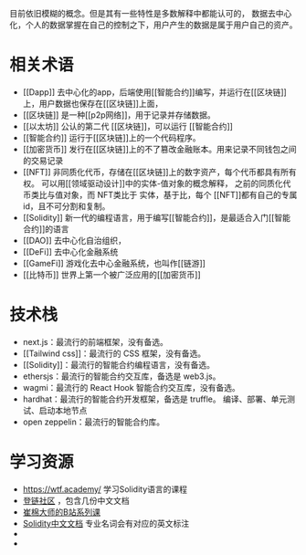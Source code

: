 目前依旧模糊的概念。但是其有一些特性是多数解释中都能认可的，
数据去中心化，个人的数据掌握在自己的控制之下，用户产生的数据是属于用户自己的资产。

# 相关术语

- [[Dapp]] 去中心化的app，后端使用[[智能合约]]编写，并运行在[[区块链]]上，用户数据也保存在[[区块链]]上面，
- [[区块链]] 是一种[[p2p网络]]，用于记录并存储数据。
- [[以太坊]] 公认的第二代 [[区块链]]，可以运行 [[智能合约]]
- [[智能合约]] 运行于[[区块链]]上的一个代码程序。
- [[加密货币]] 发行在[[区块链]]上的不了篡改金融账本。用来记录不同钱包之间的交易记录
- [[NFT]] 非同质化代币，存储在[[区块链]]上的数字资产，每个代币都具有所有权。 可以用[[领域驱动设计]]中的实体-值对象的概念解释， 之前的同质化代币类比与值对象，而 NFT类比于 实体，基于比，每个 [[NFT]]都有自己的专属 id，且不可分割和复制。
- [[Solidity]] 新一代的编程语言，用于编写[[智能合约]]，是最适合入门[[智能合约]]的语言
- [[DAO]] 去中心化自治组织，
- [[DeFi]] 去中心化金融系统
- [[GameFi]] 游戏化去中心金融系统，也叫作[[链游]]
- [[比特币]] 世界上第一个被广泛应用的[[加密货币]]


# 技术栈

-   next.js：最流行的前端框架，没有备选。
-   [[Tailwind css]]：最流行的 CSS 框架，没有备选。
-   [[Solidity]]：最流行的智能合约编程语言，没有备选。
-   ethersjs：最流行的智能合约交互库，备选是 web3.js。
-   wagmi：最流行的 React Hook 智能合约交互库，没有备选。
-   hardhat：最流行的智能合约开发框架，备选是 truffle。 编译、部署、单元测试、启动本地节点
-   open zeppelin：最流行的智能合约库。

# 学习资源
- https://wtf.academy/ 学习Solidity语言的课程
- [登链社区](https://learnblockchain.cn/) ，包含几份中文文档
- [崔棉大师的B站系列课](https://space.bilibili.com/286084162/channel/series)
- [Solidity中文文档](https://solidity-cn.readthedocs.io/zh/develop/abi-spec.html) 专业名词会有对应的英文标注
- 
- 
